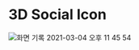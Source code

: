 # 3D Social Icon

![화면 기록 2021-03-04 오후 11 45 54](https://user-images.githubusercontent.com/30601503/109982448-4512af80-7d45-11eb-9f90-816623222658.gif)
